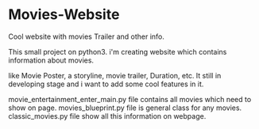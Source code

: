 # Movies-Website
Cool website with movies Trailer and other info.

This small project on python3.
i'm creating website which contains information about movies.

like Movie Poster, a storyline, movie trailer, Duration, etc.
It still in developing stage and i want to add some cool features in it.

movie_entertainment_enter_main.py file contains all movies which need to show on page.
movies_blueprint.py file is general class for any movies.
classic_movies.py file show all this information on webpage.
